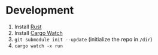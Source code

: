 # Development
1. Install [Rust](https://rustup.rs/)
2. Install [Cargo Watch](https://crates.io/crates/cargo-watch)
3. `git submodule init --update` (initialize the repo in `/dir`)
4. `cargo watch -x run`
